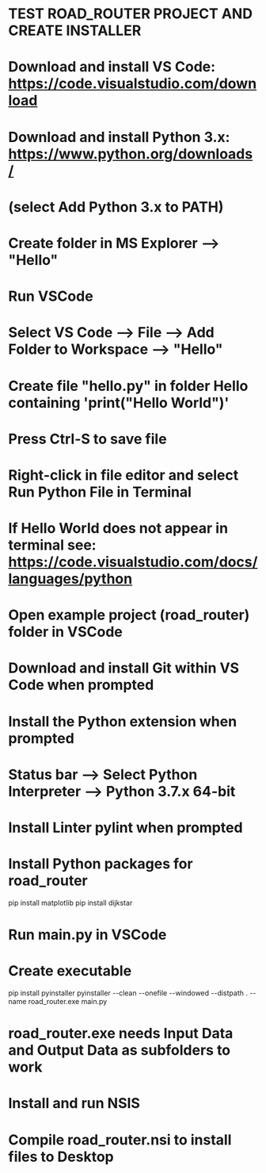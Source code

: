 # TEST ROAD_ROUTER PROJECT AND CREATE INSTALLER

# Download and install VS Code: https://code.visualstudio.com/download

# Download and install Python 3.x: https://www.python.org/downloads/
# (select Add Python 3.x to PATH)

# Create folder in MS Explorer --> "Hello"
# Run VSCode
# Select VS Code --> File --> Add Folder to Workspace --> "Hello"
# Create file "hello.py" in folder Hello containing 'print("Hello World")'
# Press Ctrl-S to save file
# Right-click in file editor and select Run Python File in Terminal
# If Hello World does not appear in terminal see: https://code.visualstudio.com/docs/languages/python

# Open example project (road_router) folder in VSCode

# Download and install Git within VS Code when prompted
# Install the Python extension when prompted
# Status bar --> Select Python Interpreter --> Python 3.7.x 64-bit
# Install Linter pylint when prompted

# Install Python packages for road_router
pip install matplotlib
pip install dijkstar

# Run main.py in VSCode

# Create executable
pip install pyinstaller
pyinstaller --clean --onefile --windowed --distpath . --name road_router.exe main.py
# road_router.exe needs Input Data and Output Data as subfolders to work

# Install and run NSIS
# Compile road_router.nsi to install files to Desktop
